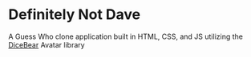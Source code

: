 # Definitely Not Dave

A Guess Who clone application built in HTML, CSS, and JS utilizing the [DiceBear](https://www.dicebear.com/) Avatar library
